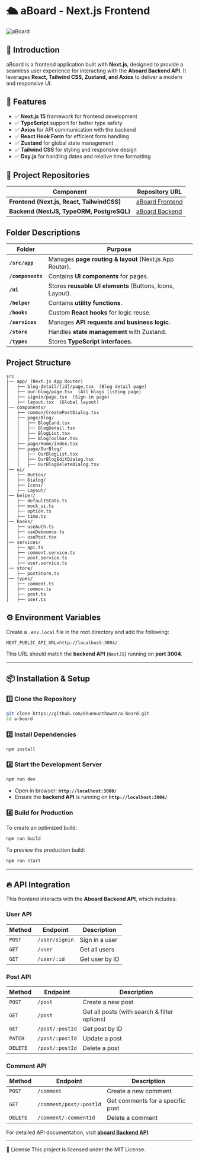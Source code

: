 # 🛳 aBoard - Next.js Frontend

<img src="" alt="aBoard">

## 📝 Introduction

aBoard is a frontend application built with **Next.js**, designed to provide a seamless user experience for interacting with the **Aboard Backend API**. It leverages **React, Tailwind CSS, Zustand, and Axios** to deliver a modern and responsive UI.

## 📌 Features

- ✅ **Next.js 15** framework for frontend development
- ✅ **TypeScript** support for better type safety
- ✅ **Axios** for API communication with the backend
- ✅ **React Hook Form** for efficient form handling
- ✅ **Zustand** for global state management
- ✅ **Tailwind CSS** for styling and responsive design
- ✅ **Day.js** for handling dates and relative time formatting

## 🔗 Project Repositories

| Component                                  | Repository URL                                                |
| ------------------------------------------ | ------------------------------------------------------------- |
| **Frontend (Next.js, React, TailwindCSS)** | [aBoard Frontend](https://github.com/khunnunthawat/a-board)   |
| **Backend (NestJS, TypeORM, PostgreSQL)**  | [aBoard Backend](https://github.com/khunnunthawat/a-board-be) |

## Folder Descriptions

| Folder            | Purpose                                                   |
| ----------------- | --------------------------------------------------------- |
| **`/src/app`**    | Manages **page routing & layout** (Next.js App Router).   |
| **`/components`** | Contains **UI components** for pages.                     |
| **`/ui`**         | Stores **reusable UI elements** (Buttons, Icons, Layout). |
| **`/helper`**     | Contains **utility functions**.                           |
| **`/hooks`**      | Custom **React hooks** for logic reuse.                   |
| **`/services`**   | Manages **API requests and business logic**.              |
| **`/store`**      | Handles **state management** with Zustand.                |
| **`/types`**      | Stores **TypeScript interfaces**.                         |

## Project Structure

```
src
│── app/ (Next.js App Router)
│   ├── blog-detail/[id]/page.tsx  (Blog detail page)
│   ├── our-blog/page.tsx  (All blogs listing page)
│   ├── signin/page.tsx  (Sign-in page)
│   ├── layout.tsx  (Global layout)
│── components/
│   ├── common/CreatePostDialog.tsx
│   ├── page/Blog/
│   │   ├── BlogCard.tsx
│   │   ├── BlogDetail.tsx
│   │   ├── BlogList.tsx
│   │   ├── BlogToolbar.tsx
│   ├── page/Home/index.tsx
│   ├── page/OurBlog/
│   │   ├── OurBlogList.tsx
│   │   ├── OurBlogEditDialog.tsx
│   │   ├── OurBlogDeleteDialog.tsx
│── ui/
│   ├── Button/
│   ├── Dialog/
│   ├── Icons/
│   ├── Layout/
│── helper/
│   ├── defaultState.ts
│   ├── mock_ui.ts
│   ├── option.ts
│   ├── time.ts
│── hooks/
│   ├── useAuth.ts
│   ├── useDebounce.ts
│   ├── usePost.tsx
│── services/
│   ├── api.ts
│   ├── comment.service.ts
│   ├── post.service.ts
│   ├── user.service.ts
│── store/
│   ├── postStore.ts
│── types/
│   ├── comment.ts
│   ├── common.ts
│   ├── post.ts
│   ├── user.ts
```

## ⚙️ Environment Variables

Create a `.env.local` file in the root directory and add the following:

```env
NEXT_PUBLIC_API_URL=http://localhost:3004/
```

This URL should match the **backend API** (`NestJS`) running on **port 3004**.

---

## 📦 Installation & Setup

### **1️⃣ Clone the Repository**

```bash
git clone https://github.com/khunnunthawat/a-board.git
cd a-board
```

### **2️⃣ Install Dependencies**

```bash
npm install
```

### **3️⃣ Start the Development Server**

```bash
npm run dev
```

- Open in browser: **`http://localhost:3000/`**
- Ensure the **backend API** is running on **`http://localhost:3004/`**.

### **4️⃣ Build for Production**

To create an optimized build:

```bash
npm run build
```

To preview the production build:

```bash
npm run start
```

---

## 🔥 API Integration

This frontend interacts with the **Aboard Backend API**, which includes:

### **User API**

| Method | Endpoint       | Description    |
| ------ | -------------- | -------------- |
| `POST` | `/user/signin` | Sign in a user |
| `GET`  | `/user`        | Get all users  |
| `GET`  | `/user/:id`    | Get user by ID |

### **Post API**

| Method   | Endpoint        | Description                                  |
| -------- | --------------- | -------------------------------------------- |
| `POST`   | `/post`         | Create a new post                            |
| `GET`    | `/post`         | Get all posts (with search & filter options) |
| `GET`    | `/post/:postId` | Get post by ID                               |
| `PATCH`  | `/post/:postId` | Update a post                                |
| `DELETE` | `/post/:postId` | Delete a post                                |

### **Comment API**

| Method   | Endpoint                | Description                      |
| -------- | ----------------------- | -------------------------------- |
| `POST`   | `/comment`              | Create a new comment             |
| `GET`    | `/comment/post/:postId` | Get comments for a specific post |
| `DELETE` | `/comment/:commentId`   | Delete a comment                 |

For detailed API documentation, visit **[aboard Backend API](https://github.com/khunnunthawat/a-board-be)**.

---

📜 License
This project is licensed under the MIT License.
